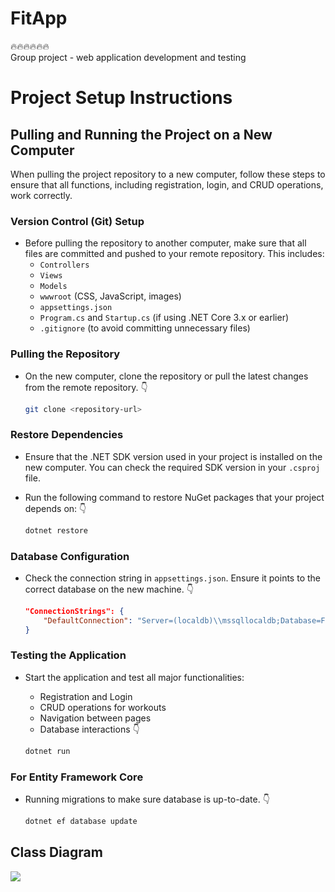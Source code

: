# FitApp
:fire::fire::fire::fire::fire::fire: <br />
 Group project - web application development and testing
# Project Setup Instructions

## Pulling and Running the Project on a New Computer

When pulling the project repository to a new computer, follow these steps to ensure that all functions, including registration, login, and CRUD operations, work correctly.

### Version Control (Git) Setup

- Before pulling the repository to another computer, make sure that all files are committed and pushed to your remote repository. This includes:
  - `Controllers`
  - `Views`
  - `Models`
  - `wwwroot` (CSS, JavaScript, images)
  - `appsettings.json`
  - `Program.cs` and `Startup.cs` (if using .NET Core 3.x or earlier)
  - `.gitignore` (to avoid committing unnecessary files)

### Pulling the Repository

- On the new computer, clone the repository or pull the latest changes from the remote repository. :point_down:

  ```bash
  git clone <repository-url>

### Restore Dependencies

- Ensure that the .NET SDK version used in your project is installed on the new computer. You can check the required SDK version in your `.csproj` file.
  
- Run the following command to restore NuGet packages that your project depends on: :point_down:

  ```bash
  dotnet restore

### Database Configuration

- Check the connection string in `appsettings.json`. Ensure it points to the correct database on the new machine. :point_down:

  ```json
  "ConnectionStrings": {
      "DefaultConnection": "Server=(localdb)\\mssqllocaldb;Database=FitAppDb;Trusted_Connection=True;MultipleActiveResultSets=true"
  }

### Testing the Application

- Start the application and test all major functionalities:
  
  - Registration and Login
  - CRUD operations for workouts
  - Navigation between pages
  - Database interactions
:point_down:
  ```bash
  dotnet run

### For Entity Framework Core

- Running migrations to make sure database is up-to-date. :point_down:
  ```bash
  dotnet ef database update
## Class Diagram
![](ClassDiagram/Fithub-UMLClassDiagram.jpg)


